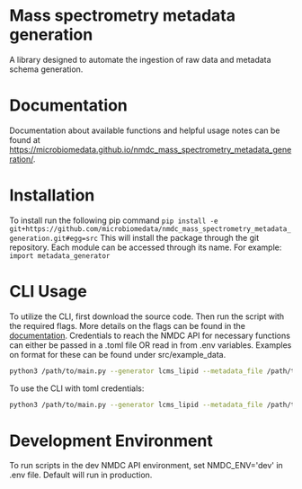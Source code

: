 # Mass spectrometry metadata generation
A library designed to automate the ingestion of raw data and metadata schema generation.

# Documentation
Documentation about available functions and helpful usage notes can be found at https://microbiomedata.github.io/nmdc_mass_spectrometry_metadata_generation/.

# Installation
To install run the following pip command ` pip install -e git+https://github.com/microbiomedata/nmdc_mass_spectrometry_metadata_generation.git#egg=src `
This will install the package through the git repository. Each module can be accessed through its name. For example:
`import metadata_generator `

# CLI Usage
To utilize the CLI, first download the source code. Then run the script with the required flags. More details on the flags can be found in the [documentation](https://microbiomedata.github.io/nmdc_mass_spectrometry_metadata_generation/functions.html#main-cli). Credentials to reach the NMDC API for necessary functions can either be passed in a .toml file OR read in from .env variables. Examples on format for these can be found under src/example_data.


```bash
python3 /path/to/main.py --generator lcms_lipid --metadata_file /path/to/csv --database_dump_json_path /path/to/dump --raw_data_url https://example.com/raw/ --process_data_url https://example.com/results/
```

To use the CLI with toml credentials:
```bash
python3 /path/to/main.py --generator lcms_lipid --metadata_file /path/to/csv --database_dump_json_path /path/to/dump --raw_data_url https://example.com/raw/ --process_data_url https://example.com/results/ --minting_config_creds path/to/config_creds.toml
```

# Development Environment
To run scripts in the dev NMDC API environment, set NMDC_ENV='dev' in .env file. Default will run in production.
